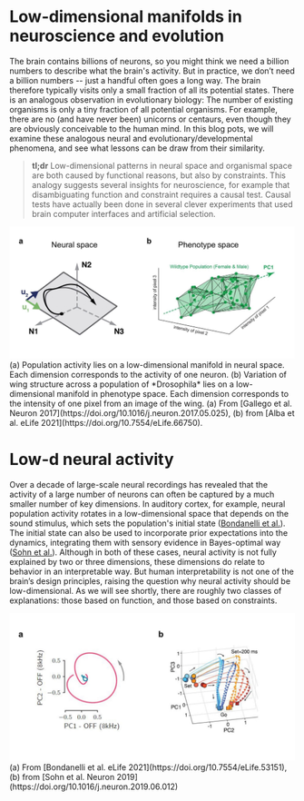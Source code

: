 
# Low-dimensional manifolds in neuroscience and evolution

The brain contains billions of neurons, so you might think we need a billion numbers to describe what the brain's activity. But in practice, we don’t need a billion numbers -- just a handful often goes a long way. The brain therefore typically visits only a small fraction of all its potential states. There is an analogous observation in evolutionary biology: The number of existing organisms is only a tiny fraction of all potential organisms. For example, there are no (and have never been) unicorns or centaurs, even though they are obviously conceivable to the human mind. In this blog pots, we will examine these analogous neural and evolutionary/developmental phenomena, and see what lessons can be draw from their
similarity. 

> **tl;dr** Low-dimensional patterns in neural space and organismal space are both caused by functional reasons, but also by constraints. This analogy suggests several insights for neuroscience, for example that disambiguating function and constraint requires a causal test. Causal tests have actually been done in several clever experiments that used brain computer interfaces and artificial selection. 

<img src="/images/1analogy.jpg" style="background:none; border:none; box-shadow:none;">
<span class="caption"> (a) Population activity lies on a low-dimensional manifold in neural space. Each dimension corresponds to the activity of one neuron. (b) Variation of wing structure across a population of *Drosophila* lies on a low-dimensional manifold in phenotype space. Each dimension corresponds to the intensity of one pixel from an image of the wing. (a) From [Gallego et al. Neuron 2017](https://doi.org/10.1016/j.neuron.2017.05.025), (b) from [Alba et al. eLife 2021](https://doi.org/10.7554/eLife.66750).</span>

# Low-d neural activity
Over a decade of large-scale neural recordings has revealed that the activity of a large number of neurons can often be captured by a much smaller number of key dimensions. In auditory cortex, for example, neural population activity rotates in a low-dimensional space that depends on the sound stimulus, which sets the population's initial state ([Bondanelli et al.](https://doi.org/10.7554/eLife.53151)). The initial state can also be used to incorporate prior expectations into the dynamics, integrating them with sensory evidence in Bayes-optimal way ([Sohn et al.](https://doi.org/10.1016/j.neuron.2019.06.012)). Although in both of these cases, neural activity is not fully explained by two or three dimensions, these dimensions do relate to behavior in an interpretable way. But human interpretability is not one of the brain’s design principles, raising the question why neural activity should be low-dimensional. As we will see shortly, there are roughly two classes of explanations: those based on function, and those based on constraints. 

<img src="/images/2neuralexamples.jpg" style="background:none; border:none; box-shadow:none;">
<span class="caption"> (a) From [Bondanelli et al. eLife 2021](https://doi.org/10.7554/eLife.53151),  (b) from [Sohn et al. Neuron 2019](https://doi.org/10.1016/j.neuron.2019.06.012) </span>
